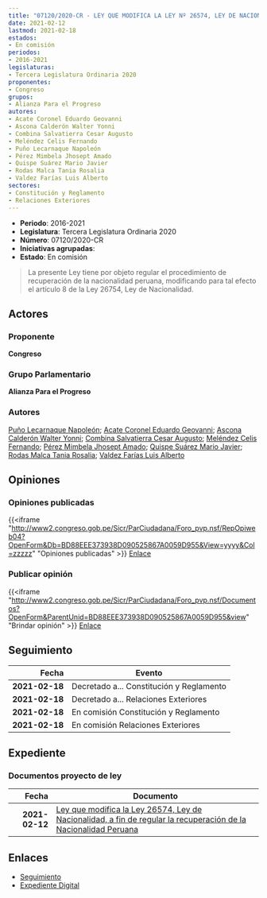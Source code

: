 ```yaml
---
title: "07120/2020-CR - LEY QUE MODIFICA LA LEY Nº 26574, LEY DE NACIONALIDAD, A FIN DE REGULAR LA RECUPERACIÓN DE LA NACIONALIDAD PERUANA"
date: 2021-02-12
lastmod: 2021-02-18
estados:
- En comisión
periodos:
- 2016-2021
legislaturas:
- Tercera Legislatura Ordinaria 2020
proponentes:
- Congreso
grupos:
- Alianza Para el Progreso
autores:
- Acate Coronel Eduardo Geovanni
- Ascona Calderón Walter Yonni
- Combina Salvatierra Cesar Augusto
- Meléndez Celis Fernando
- Puño Lecarnaque Napoleón
- Pérez Mimbela Jhosept Amado
- Quispe Suárez Mario Javier
- Rodas Malca Tania Rosalia
- Valdez Farías Luis Alberto
sectores:
- Constitución y Reglamento
- Relaciones Exteriores
---
```

- **Periodo**: 2016-2021
- **Legislatura**: Tercera Legislatura Ordinaria 2020
- **Número**: 07120/2020-CR
- **Iniciativas agrupadas**: 
- **Estado**: En comisión

> La presente Ley tiene por objeto regular el procedimiento de recuperación de la nacionalidad peruana, modificando para tal efecto el artículo 8 de la Ley 26754, Ley de Nacionalidad.


## Actores

### Proponente

**Congreso**

### Grupo Parlamentario

**Alianza Para el Progreso**

### Autores

[Puño Lecarnaque Napoleón](mailto:mailto:npuno@congreso.gob.pe); [Acate Coronel Eduardo Geovanni](mailto:mailto:eacate@congreso.gob.pe); [Ascona Calderón Walter Yonni](mailto:mailto:wascona@congreso.gob.pe); [Combina Salvatierra Cesar Augusto](mailto:mailto:ccombina@congreso.gob.pe); [Meléndez Celis Fernando](mailto:mailto:fmelendez@congreso.gob.pe); [Pérez Mimbela Jhosept Amado](mailto:mailto:jperezm@congreso.gob.pe); [Quispe Suárez Mario Javier](mailto:mailto:yquispe@congreso.gob.pe); [Rodas Malca Tania Rosalia](mailto:mailto:trodas@congreso.gob.pe); [Valdez Farías Luis Alberto](mailto:mailto:lvaldez@congreso.gob.pe)

## Opiniones

### Opiniones publicadas

{{<iframe "http://www2.congreso.gob.pe/Sicr/ParCiudadana/Foro_pvp.nsf/RepOpiweb04?OpenForm&Db=BD88EEE373938D090525867A0059D955&View=yyyy&Col=zzzzz" "Opiniones publicadas" >}}
[Enlace](http://www2.congreso.gob.pe/Sicr/ParCiudadana/Foro_pvp.nsf/RepOpiweb04?OpenForm&Db=BD88EEE373938D090525867A0059D955&View=yyyy&Col=zzzzz)

### Publicar opinión

{{<iframe "http://www2.congreso.gob.pe/Sicr/ParCiudadana/Foro_pvp.nsf/Documentos?OpenForm&ParentUnid=BD88EEE373938D090525867A0059D955&view" "Brindar opinión" >}}
[Enlace](http://www2.congreso.gob.pe/Sicr/ParCiudadana/Foro_pvp.nsf/Documentos?OpenForm&ParentUnid=BD88EEE373938D090525867A0059D955&view)


## Seguimiento

| Fecha | Evento |
|------:|--------|
| **2021-02-18** | Decretado a... Constitución y Reglamento |
| **2021-02-18** | Decretado a... Relaciones Exteriores |
| **2021-02-18** | En comisión Constitución y Reglamento |
| **2021-02-18** | En comisión Relaciones Exteriores |

## Expediente

### Documentos proyecto de ley

| Fecha | Documento |
|------:|-----------|
| **2021-02-12** | [Ley que modifica la Ley 26574, Ley de Nacionalidad, a fin de regular la recuperación de la Nacionalidad Peruana](http://www.leyes.congreso.gob.pe/Documentos/2016_2021/Proyectos_de_Ley_y_de_Resoluciones_Legislativas/PL07120-20210212.pdf) |

## Enlaces

- [Seguimiento](http://www2.congreso.gob.pe/Sicr/TraDocEstProc/CLProLey2016.nsf/f7fff46988ca05b1052578e100829cc7/a5f262b0bc53ebce0525867a00728e41?OpenDocument)
- [Expediente Digital](http://www2.congreso.gob.pe/Sicr/TraDocEstProc/Expvirt_2011.nsf/visbusqptramdoc1621/07120?opendocument)

